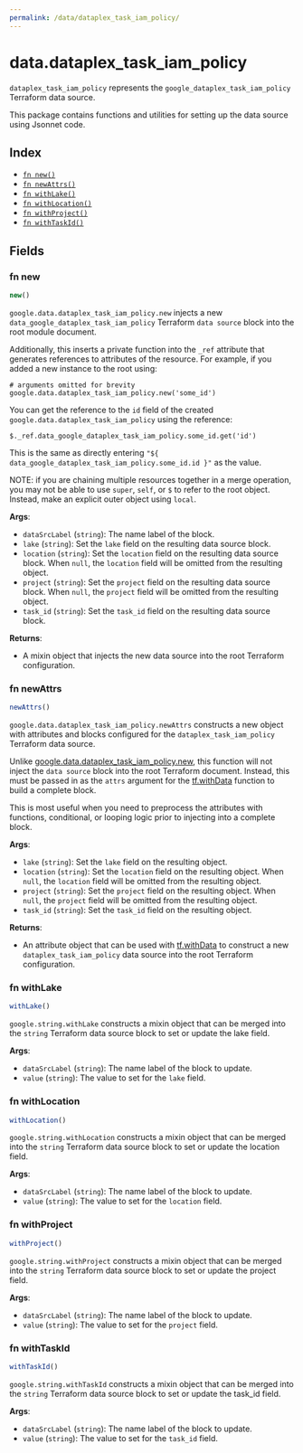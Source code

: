 ```yaml
---
permalink: /data/dataplex_task_iam_policy/
---
```


# data.dataplex_task_iam_policy

`dataplex_task_iam_policy` represents the `google_dataplex_task_iam_policy` Terraform data source.



This package contains functions and utilities for setting up the data source using Jsonnet code.


## Index

* [`fn new()`](#fn-new)
* [`fn newAttrs()`](#fn-newattrs)
* [`fn withLake()`](#fn-withlake)
* [`fn withLocation()`](#fn-withlocation)
* [`fn withProject()`](#fn-withproject)
* [`fn withTaskId()`](#fn-withtaskid)

## Fields

### fn new

```ts
new()
```


`google.data.dataplex_task_iam_policy.new` injects a new `data_google_dataplex_task_iam_policy` Terraform `data source`
block into the root module document.

Additionally, this inserts a private function into the `_ref` attribute that generates references to attributes of the
resource. For example, if you added a new instance to the root using:

    # arguments omitted for brevity
    google.data.dataplex_task_iam_policy.new('some_id')

You can get the reference to the `id` field of the created `google.data.dataplex_task_iam_policy` using the reference:

    $._ref.data_google_dataplex_task_iam_policy.some_id.get('id')

This is the same as directly entering `"${ data_google_dataplex_task_iam_policy.some_id.id }"` as the value.

NOTE: if you are chaining multiple resources together in a merge operation, you may not be able to use `super`, `self`,
or `$` to refer to the root object. Instead, make an explicit outer object using `local`.

**Args**:
  - `dataSrcLabel` (`string`): The name label of the block.
  - `lake` (`string`): Set the `lake` field on the resulting data source block.
  - `location` (`string`): Set the `location` field on the resulting data source block. When `null`, the `location` field will be omitted from the resulting object.
  - `project` (`string`): Set the `project` field on the resulting data source block. When `null`, the `project` field will be omitted from the resulting object.
  - `task_id` (`string`): Set the `task_id` field on the resulting data source block.

**Returns**:
- A mixin object that injects the new data source into the root Terraform configuration.


### fn newAttrs

```ts
newAttrs()
```


`google.data.dataplex_task_iam_policy.newAttrs` constructs a new object with attributes and blocks configured for the `dataplex_task_iam_policy`
Terraform data source.

Unlike [google.data.dataplex_task_iam_policy.new](#fn-new), this function will not inject the `data source`
block into the root Terraform document. Instead, this must be passed in as the `attrs` argument for the
[tf.withData](https://github.com/tf-libsonnet/core/tree/main/docs#fn-withdata) function to build a complete block.

This is most useful when you need to preprocess the attributes with functions, conditional, or looping logic prior to
injecting into a complete block.

**Args**:
  - `lake` (`string`): Set the `lake` field on the resulting object.
  - `location` (`string`): Set the `location` field on the resulting object. When `null`, the `location` field will be omitted from the resulting object.
  - `project` (`string`): Set the `project` field on the resulting object. When `null`, the `project` field will be omitted from the resulting object.
  - `task_id` (`string`): Set the `task_id` field on the resulting object.

**Returns**:
  - An attribute object that can be used with [tf.withData](https://github.com/tf-libsonnet/core/tree/main/docs#fn-withdata) to construct a new `dataplex_task_iam_policy` data source into the root Terraform configuration.


### fn withLake

```ts
withLake()
```

`google.string.withLake` constructs a mixin object that can be merged into the `string`
Terraform data source block to set or update the lake field.



**Args**:
  - `dataSrcLabel` (`string`): The name label of the block to update.
  - `value` (`string`): The value to set for the `lake` field.


### fn withLocation

```ts
withLocation()
```

`google.string.withLocation` constructs a mixin object that can be merged into the `string`
Terraform data source block to set or update the location field.



**Args**:
  - `dataSrcLabel` (`string`): The name label of the block to update.
  - `value` (`string`): The value to set for the `location` field.


### fn withProject

```ts
withProject()
```

`google.string.withProject` constructs a mixin object that can be merged into the `string`
Terraform data source block to set or update the project field.



**Args**:
  - `dataSrcLabel` (`string`): The name label of the block to update.
  - `value` (`string`): The value to set for the `project` field.


### fn withTaskId

```ts
withTaskId()
```

`google.string.withTaskId` constructs a mixin object that can be merged into the `string`
Terraform data source block to set or update the task_id field.



**Args**:
  - `dataSrcLabel` (`string`): The name label of the block to update.
  - `value` (`string`): The value to set for the `task_id` field.
